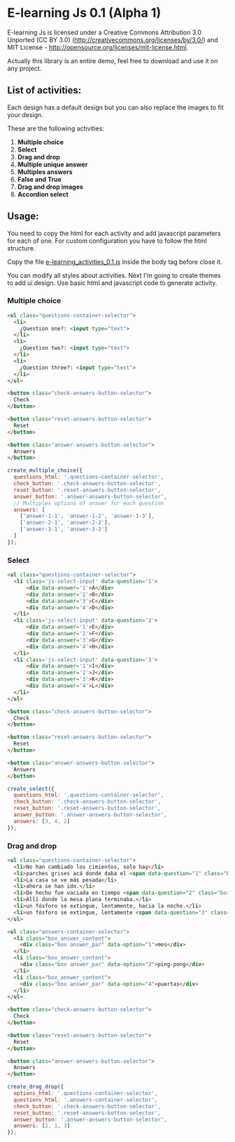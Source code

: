 <h1>E-learning Js 0.1 (Alpha 1)</h1>

E-learning Js is licensed under a Creative Commons Attribution 3.0 Unported (CC BY 3.0) (http://creativecommons.org/licenses/by/3.0/) and MIT License - http://opensource.org/licenses/mit-license.html.

Actually this library is an entire demo, feel free to download and use it on any project.

<h2>List of activities:</h2>

Each design has a default design but you can also replace the images to fit your design.

These are the following activities:

<ol>
  <li><strong>Multiple choice</strong></li>
  <li><strong>Select</strong></li>
  <li><strong>Drag and drop</strong></li>
  <li><strong>Multiple unique answer</strong></li>
  <li><strong>Multiples answers</strong></li>
  <li><strong>False and True</strong></li>
  <li><strong>Drag and drop images</strong></li>
  <li><strong>Accordion select</strong></li>
</ol>

<h2>Usage:</h2>

You need to copy the html for each activity and add javascript parameters for each of one. For custom configuration you have to follow the html structure.

Copy the file [e-learning_activities_0.1.js](https://github.com/cunigarro/e-learning-js/blob/develop/js/e-learning_activities_0.1.js) inside the body tag before close it.

You can modify all styles about activities. Next I'm going to create themes to add ui design. Use basic html and javascript code to generate activity.

<h3>Multiple choice</h3>

```html
<ul class="questions-container-selector">
  <li>
    ¿Question one?: <input type="text">
  </li>
  <li>
    ¿Question two?: <input type="text">
  </li>
  <li>
    ¿Question three?: <input type="text">
  </li>
</ul>

<button class="check-answers-button-selector">
  Check
</button>

<button class="reset-answers-button-selector">
  Reset
</button>

<button class="answer-answers-button-selector">
  Answers
</button>
```

```javascript
create_multiple_choice({
  questions_html: '.questions-container-selector',
  check_button: '.check-answers-button-selector',
  reset_button: '.reset-answers-button-selector',
  answer_button: '.answer-answers-button-selector',
  // Multiples options of answer for each question
  answers: [
    ['answer-1-1', 'answer-1-2', 'answer-1-3'],
    ['answer-2-1', 'answer-2-2'],
    ['answer-3-1', 'answer-3-2']
  ]
});
```

<h3>Select</h3>

```html
<ul class="questions-container-selector">
  <li class='js-select-input' data-question='1'>
      <div data-answer='1'>A</div>
      <div data-answer='2'>B</div>
      <div data-answer='3'>C</div>
      <div data-answer='4'>D</div>
  </li>
  <li class='js-select-input' data-question='2'>
      <div data-answer='1'>E</div>
      <div data-answer='2'>F</div>
      <div data-answer='3'>G</div>
      <div data-answer='4'>H</div>
  </li>
  <li class='js-select-input' data-question='3'>
      <div data-answer='1'>I</div>
      <div data-answer='2'>J</div>
      <div data-answer='3'>K</div>
      <div data-answer='4'>L</div>
  </li>
</ul>

<button class="check-answers-button-selector">
  Check
</button>

<button class="reset-answers-button-selector">
  Reset
</button>

<button class="answer-answers-button-selector">
  Answers
</button>
```

```javascript
create_select({
  questions_html: '.questions-container-selector',
  check_button: '.check-answers-button-selector',
  reset_button: '.reset-answers-button-selector',
  answer_button: '.answer-answers-button-selector',
  answers: [3, 4, 2]
});
```

<h3>Drag and drop</h3>

```html
<ul class="questions-container-selector">
  <li>No han cambiado los cimientos, solo hay</li>
  <li>parches grises acá donde daba el <span data-question="1" class="box"></span>.</li>
  <li>La casa se ve más pesada</li>
  <li>ahora se han ido.</li>
  <li>De hecho fue vaciada en tiempo <span data-question="2" class="box"></span>.</li>
  <li>Allí donde la mesa plana terminaba.</li>
  <li>un fósforo se extingue, lentamente, hacia la noche.</li>
  <li>un fósforo se extingue, lentamente <span data-question="3" class="box"></span></li>
</ul>

<ul class="answers-container-selector">
  <li class="box_answer_content">
    <div class="box answer_par" data-option="1">mes</div>
  </li>
  <li class="box_answer_content">
    <div class="box answer_par" data-option="2">ping-pong</div>
  </li>
  <li class="box_answer_content">
    <div class="box answer_par" data-option="4">puertas</div>
  </li>
</ul>

<button class="check-answers-button-selector">
  Check
</button>

<button class="reset-answers-button-selector">
  Reset
</button>

<button class="answer-answers-button-selector">
  Answers
</button>
```

```javascript
create_drag_drop({
  options_html: '.questions-container-selector',
  questions_html: '.answers-container-selector',
  check_button: '.check-answers-button-selector',
  reset_button: '.reset-answers-button-selector',
  answer_button: '.answer-answers-button-selector',
  answers: [2, 1, 3]
});
```
